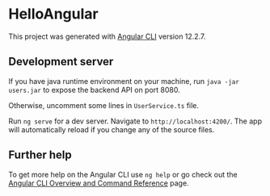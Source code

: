 # HelloAngular

This project was generated with [Angular CLI](https://github.com/angular/angular-cli) version 12.2.7.

## Development server

If you have java runtime environment on your machine, run ```java -jar users.jar``` to expose the backend API on port 8080.

Otherwise, uncomment some lines in ```UserService.ts``` file.

Run `ng serve` for a dev server. Navigate to `http://localhost:4200/`. The app will automatically reload if you change any of the source files.

## Further help

To get more help on the Angular CLI use `ng help` or go check out the [Angular CLI Overview and Command Reference](https://angular.io/cli) page.
